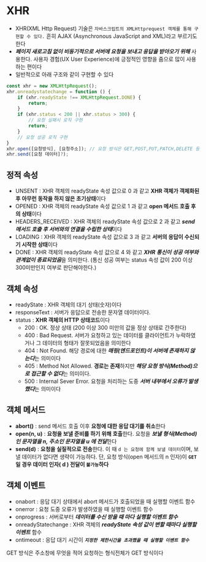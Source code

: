 # XHR
* XHR(XML Http Request) 기술은 `자바스크립트의 XMLHttprequest 객체를 통해 구현할 수 있다.` 흔히 AJAX (Asynchronous JavaScript and XML)라고 부르기도 한다
* ***페이지 새로고침 없이 비동기적으로 서버에 요청을 보내고 응답을 받아오기 위해*** 사용한다. 사용자 경험(UX User Experience)에 긍정적인 영향을 줌으로 많이 사용하는 편이다
* 일반적으로 아래 구조와 같이 구현할 수 있다
```js
const xhr = new XMLHttpRequest();
xhr.onreadystatechange = function () {
    if (xhr.readyState !== XMLHttpRequest.DONE) {
        return;
    }
    if (xhr.status < 200 || xhr.status > 300) {
        // 요청 실패시 로직 구현
        return;
    }
    // 요청 성공 로직 구현
}
xhr.open([요청방식], [요청주소]); // 요청 방식은 GET,POST,PUT,PATCH,DELETE 등이 있다
xhr.send([요청 데이터]?);
```

## 정적 속성
* UNSENT : XHR 객체의 readyState 속성 값으로 0 과 같고 **XHR 객체가 객체화된 후 아무런 동작을 하지 않은 초기상태**이다
* OPENED : XHR 객체의 readyState 속성 값으로 1 과 같고 **open 메서드 호출 후의 상태**이다
* HEADERS_RECEIVED : XHR 객체의 readyState 속성 값으로 2 과 같고 ***send 메서드 호출 후 서버와의 연결을 수립한 상태***이다
* LOADING : XHR 객체의 readyState 속성 값으로 3 과 같고 **서버의 응답이 수신되기 시작한 상태**이다
* DONE : XHR 객체의 readyState 속성 값으로 4 와 같고 ***XHR 통신이 성공 여부와 관계없이 종료되었음***을 의미한다. (통신 성공 여부는 status 속성 값이 200 이상 300미만인지 여부로 판단해야한다.)
## 객체 속성
* readyState : XHR 객체의 대기 상태(숫자)이다
* responseText : 서버가 응답으로 전송한 문자열 데이터이다.
* status : **XHR 객체의 HTTP 상태코드**이다
    * 200 : OK. 정상 상태 (200 이상 300 미만의 값을 정상 상태로 간주한다)
    * 400 : Bad Request. 서버가 요청하고 있는 데이터를 클라이언트가 누락하였거나 그 데이터의 형태가 잘못되었음을 의미한다
    * 404 : Not Found. 해당 경로에 대한 ***매핑(엔드포인트)이 서버에 존재하지 않는다***는 의미이다
    * 405 : Method Not Allowed. **경로는 존재**하지만 ***해당 요청 방식(Method)으로 접근할 수 없다***는 의미이다.
    * 500 : Internal Sever Error. 요청을 처리하는 도중 ***서버 내부에서 오류가 발생했다***는 의미이다
## 객체 메서드
* **abort()** : send 메서드 호출 이후 **요청에 대한 응답 대기를 취소**한다
* **open(n, u)** : **요청을 보낼 준비를 하기 위해 호출**한다. 요청을 ***보낼 형식(Method)인 문자열을 n, 주소인 문자열을 u 에 전달***한다
* **send(d)** : **요청을 실질적으로 전송**한다. 이 때 `d 는 요청에 함께 보낼 데이터`이며, 보낼 데이터가 없다면 생략이 가능하다. 단, 요청 방식(open 메서드의 n 인자)이 **`GET` 일 경우 데이터 인자( d ) 전달이 `불가능`하다**
## 객체 이벤트
* onabort : 응답 대기 상태에서 abort 메서드가 호출되었을 때 실행할 이벤트 함수
* onerror : 요청 도중 오류가 발생하였을 때 실행할 이벤트 함수
* onprogress : 서버로부터 ***데이터를 수신 받을 때 마다 실행할 이벤트 함수***
* onreadyStatechange : XHR 객체의 ***readyState 속성 값이 변할 때마다 실행할 이벤트*** 함수
* ontimeout : 응답 대기 시간이 ***`지정한 제한시간을 초과했을 때 실행할 이벤트 함수`***

GET 방식은 주소창에 무엇을 적어 요청하는 형식전체가 GET 방식이다